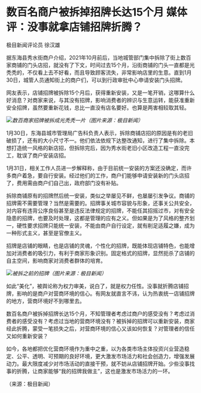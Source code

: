 # 数百名商户被拆掉招牌长达15个月 媒体评：没事就拿店铺招牌折腾？

极目新闻评论员 徐汉雄

据东海县秀水街商户介绍，2021年10月前后，当地城管部门集中拆除了街上数百家商铺的门头店招，就没有了下文，时间过去15个月，沿街商铺的门头一直都是光秃秃的，不仅看上去不好看，而且导致顾客流失，非常影响店里的生意。直到1月30日，城管人员通知街上的商户们，可以到行政审批中心申请安装门头招牌。

网友表示，店铺招牌被拆除15个月后，获得重新安装，又是一笔开销，这哪算什么好消息？对商家来说，与其没有招牌，影响消费者的辨识与生意运转，能获准重新安全招牌，虽然要重新花钱，总比一直没有店名要好。也算是两害相较取其轻。

![](https://inews.gtimg.com/newsapp_bt/0/15637564374/1000)_数百商家招牌被拆成光秃秃一片（图片来源：极目新闻）_

1月30日，东海县城市管理局广告科负责人表示，拆除商铺店招的原因是有的老旧破损了，还有的大小尺寸不一。他们依法依规下达整改通知，进行了集中拆除。本想打造统一风格的新店招，但拆除完后，因为秀水街老旧小区改造工程一直没完工，耽误了商户安装店招。

1月31日，相关工作人员进一步解释称，由于目前统一安装的方案还没确定，而许多商户着急，要自行安装。经过他们的工作，商户们能够申请安装新的门头店招了，费用需由商户们自己出，政府部门没有补贴。

拆除商铺原有的招牌然后统一安装，类似之举屡见不鲜，也屡屡引发争议。商铺的招牌需不需要管理？当然是需要的。招牌事关城市容貌与形象，还事关公共安全，对内容有违背公序良俗甚至是违反法律规定的招牌，不能任其招摇过市，对有安全隐患的招牌，也要及时处理，这都是管理的应有之义。但如果是为了风格的整齐划一，硬性要求招牌只能统一安装，不能由商户自行设定，就有削足适履之嫌，成为一种形式主义，甚至是官僚主义。

招牌是店铺的眼睛，也是店铺的灵魂，个性化的招牌，既能体现店铺特色，也能增加对消费者的吸引力，有利于商家形象识别。固定格式的招牌，显然扼杀了店铺的自主空间，影响商家对消费者群体的培育。

![](https://inews.gtimg.com/newsapp_bt/0/15637564378/1000)_被拆之前的招牌（图片来源：极目新闻）_

如此“美化”，被舆论称为权力审美，说白了，就是权力任性。没事就折腾店铺招牌，影响的是商户对营商环境的信心。有网友就直言不讳，认为热衷统一店铺招牌的地方，营商环境好不到哪里去。

数百名商户被拆掉招牌长达15个月，不知管理者考虑过商户的感受没有？考虑过消费者的感受没有？考虑过当地的营商环境没有？被拆掉的招牌可以重新安装，商家经此折腾，蒙受一笔损失之后，对营商环境的信心又该如何恢复？对管理者的信任又如何重新安装？

如今，各地都把优化营商环境作为重中之重，以为各类市场主体投资兴业营造稳定、公平、透明、可预期的良好环境，更大激发市场活力和社会创造力，增强发展动力。最大限度减少对市场活动的直接干预，就不妨从店铺招牌开始。少些没事找事的折腾，让商家能够“我的招牌我做主”，这也是激发市场活力的一环。

（来源：极目新闻）

